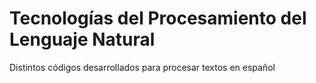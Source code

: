 # Tecnologías del Procesamiento del Lenguaje Natural 

Distintos códigos desarrollados para procesar textos en español
